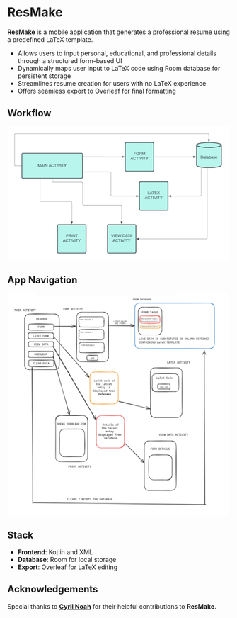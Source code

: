 # ResMake

**ResMake** is a mobile application that generates a professional resume using a predefined LaTeX template.

-  Allows users to input personal, educational, and professional details through a structured form-based UI
-  Dynamically maps user input to LaTeX code using Room database for persistent storage
-  Streamlines resume creation for users with no LaTeX experience 
-  Offers seamless export to Overleaf for final formatting

## Workflow  
<img src="workflow.png" alt="Workflow Diagram" width="500"/>

## App Navigation  
<img src="navigation.png" alt="Navigation Flow" width="500"/>

## Stack

- **Frontend**: Kotlin and XML  
- **Database**: Room for local storage  
- **Export**: Overleaf for LaTeX editing 

## Acknowledgements

Special thanks to [**Cyril Noah**](https://github.com/cyrilnoah1) for their helpful contributions to **ResMake**.

